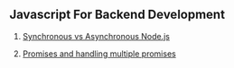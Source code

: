 ## Javascript For Backend Development

1. [Synchronous vs Asynchronous Node.js](https://github.com/ShahariarRahman/javascript-for-backend-development/tree/main/Synchronous%20vs%20Asynchronous%20Node.js)

2. [Promises and handling multiple promises]()
